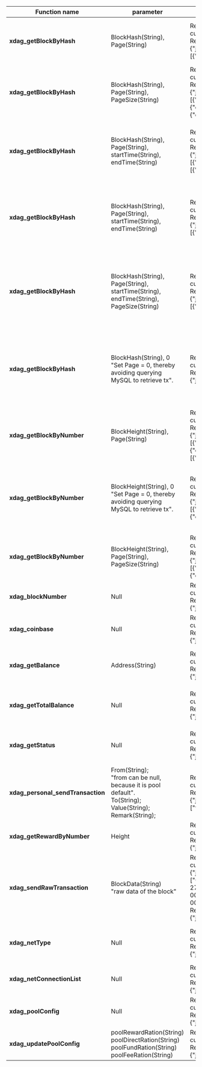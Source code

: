 | Function name                     | parameter                                                                                                                     | example                                                                                                                                                                                                                                                                                                                                                                                                                                                                                                                                                                                                                                                                                                                                                                                                                                                                                                                                                                                                                                                                                                                                                                                                                                                                                                                                                                                                              | describe                                                                                             |
|-----------------------------------|-------------------------------------------------------------------------------------------------------------------------------|----------------------------------------------------------------------------------------------------------------------------------------------------------------------------------------------------------------------------------------------------------------------------------------------------------------------------------------------------------------------------------------------------------------------------------------------------------------------------------------------------------------------------------------------------------------------------------------------------------------------------------------------------------------------------------------------------------------------------------------------------------------------------------------------------------------------------------------------------------------------------------------------------------------------------------------------------------------------------------------------------------------------------------------------------------------------------------------------------------------------------------------------------------------------------------------------------------------------------------------------------------------------------------------------------------------------------------------------------------------------------------------------------------------------|------------------------------------------------------------------------------------------------------|
| **xdag_getBlockByHash**           | BlockHash(String), Page(String)                                                                                               | Req:  <br />curl http://127.0.0.1:10001/ -s -X POST -H "Content-Type: application/json" --data "{\"jsonrpc\":\"2.0\",\"method\":\"xdag_getBlockByHash\",\"params\":[\"55Tffne2cwGSDRJU3kouvZfRNjk19ZaE7\",\"1\"],\"id\":1}"   <br />Resp:  <br />{"jsonrpc":"2.0","id":1,"result":{"height":0,"balance":"6912.000000000","blockTime":1689139840000,"timeStamp":1729679196160,"state":"Accepted","hash":null,"address":"55Tffne2cwGSDRJU3kouvZfRNjk19ZaE7","remark":null,"diff":null,"type":"Wallet","flags":null,"totalPage":1,"refs":null,"transactions":[{"direction":0,"hashlow":"0000000000000000bf32a3dcbf86f0f581fa813ed00ff86a3e5358d1a1c5c61c","address":"HMbFodFYUz5q+A/QPoH6gfXwhr/cozK/","amount":"640.000000000","time":1690418353515,"remark":"old balance to new address\u0000\u0000\u0000\u0000\u0000\u0000"]}}}                                                                                                                                                                                                                                                                                                                                                                                                                                                                                                                                                                                      | Enter blockhash & page to return the block information                                               |
| **xdag_getBlockByHash**           | BlockHash(String), Page(String), PageSize(String)                                                                             | Req:  <br />curl http://127.0.0.1:10001/ -s -X POST -H "Content-Type: application/json" --data "{\"jsonrpc\":\"2.0\",\"method\":\"xdag_getBlockByHash\",\"params\":[\"4mvr3DNkpWY9ikpGy4maaMSQqUmXjR2hp\",\"1\",\"3\"],\"id\":1}"   <br />Resp:  <br />{"jsonrpc":"2.0","id":1,"result":{"height":0,"balance":"37.000000000","blockTime":1689139840000,"timeStamp":1729679196160,"state":"Accepted","hash":null,"address":"4mvr3DNkpWY9ikpGy4maaMSQqUmXjR2hp","remark":null,"diff":null,"type":"Wallet","flags":null,"totalPage":2,"refs":null,"transactions":[{"direction":1,"hashlow":"00000000000000004beb1b1214268ed714df3eabc10b978177b11ebc7c3dafc1","address":"wa89fLwesXeBlwvBqz7fFNeOJhQSG+tL","amount":"5.000000000","time":1691675600194,"remark":null},{"direction":1,"hashlow":"0000000000000000fd4b4640100f97b784decfe237fa3dd510e7f2de8f6a1bae","address":"rhtqj97y5xDVPfo34s/ehLeXDxBARkv9","amount":"10.000000000","time":1691675494125,"remark":null},{"direction":1,"hashlow":"0000000000000000edd2bf7e76c8118b5dfaff85467a572f89df9df49fda1ed7","address":"1x7an/Sd34kvV3pGhf/6XYsRyHZ+v9Lt","amount":"12.000000000","time":1691675453150,"remark":null}]}}                                                                                                                                                                                                                                      | Enter blockhash & page & page size to return the block information                                   |
| **xdag_getBlockByHash**           | BlockHash(String), Page(String), startTime(String), endTime(String)                                                           | Req:  <br />curl http://127.0.0.1:10001/ -s -X POST -H "Content-Type: application/json" --data "{\"jsonrpc\":\"2.0\",\"method\":\"xdag_getBlockByHash\",\"params\":[\"Y988dNXpwuwNl3OeL1e3dEJ/d9ths8ho\",\"1\",\"2023-7-27 12:30:10\",\"2023-7-27 13:05:20\"],\"id\":1}"   <br />Resp:  <br />{"jsonrpc":"2.0","id":1,"result":{"height":2653389,"balance":"64.000000000","blockTime":1690433215999,"timeStamp":1731003613183,"state":"Main","hash":"aa66fae386b3cf9868c8b361db777f4274b7572f9e73970decc2e9d5743cdf63","address":"Y988dNXpwuwNl3OeL1e3dEJ/d9ths8ho","remark":"XdagJ_Test02","diff":"0xcdf6e05670013e7d15c4b9324f3","type":"Main","flags":"3f","totalPage":1,"refs":[{"direction":2,"address":"Y988dNXpwuwNl3OeL1e3dEJ/d9ths8ho","hashlow":"000000000000000068c8b361db777f4274b7572f9e73970decc2e9d5743cdf63","amount":"0.000000000"},{"direction":1,"address":"pagdyv2jCPcPqxwBnV5BibEDFnIlTkZ6","hashlow":"00000000000000007a464e25721603b189415e9d011cab0ff708a3fdca1da8a5","amount":"0.000000000"}],"transactions":[{"direction":2,"hashlow":"000000000000000068c8b361db777f4274b7572f9e73970decc2e9d5743cdf63","address":"Y988dNXpwuwNl3OeL1e3dEJ/d9ths8ho","amount":"64.000000000","time":1690433215999,"remark":"XdagJ_Test02"]}}}                                                                                                                                                             | Enter blockhash & page & start time & end time to return the block information                       |
| **xdag_getBlockByHash**           | BlockHash(String), Page(String), startTime(String), endTime(String)                                                           | Req:  <br />curl http://127.0.0.1:10001/ -s -X POST -H "Content-Type: application/json" --data "{\"jsonrpc\":\"2.0\",\"method\":\"xdag_getBlockByHash\",\"params\":[\"55Tffne2cwGSDRJU3kouvZfRNjk19ZaE7\",\"1\",\"1690418353515\",\"1690433215999\"],\"id\":1}"   <br />Resp:  <br />{"jsonrpc":"2.0","id":1,"result":{"height":0,"balance":"6912.000000000","blockTime":1689139840000,"timeStamp":1729679196160,"state":"Accepted","hash":null,"address":"55Tffne2cwGSDRJU3kouvZfRNjk19ZaE7","remark":null,"diff":null,"type":"Wallet","flags":null,"totalPage":1,refs":null,"transactions":[{"direction":0,"hashlow":"0000000000000000bf32a3dcbf86f0f581fa813ed00ff86a3e5358d1a1c5c61c","address":"HMbFodFYUz5q+A/QPoH6gfXwhr/cozK/","amount":"640.000000000","time":1690418353515,"remark":"old balance to new address\u0000\u0000\u0000\u0000\u0000\u0000"]}}}                                                                                                                                                                                                                                                                                                                                                                                                                                                                                                                                                   | Enter blockhash & page & start timestamp & end timestamp to return the block information             |
| **xdag_getBlockByHash**           | BlockHash(String), Page(String), startTime(String), endTime(String), PageSize(String)                                         | Req:  <br />curl http://127.0.0.1:10001/ -s -X POST -H "Content-Type: application/json" --data "{\"jsonrpc\":\"2.0\",\"method\":\"xdag_getBlockByHash\",\"params\":[\"4mvr3DNkpWY9ikpGy4maaMSQqUmXjR2hp\",\"1\",\"1691675158000\",\"1691675168999\",\"3\"],\"id\":1}"   <br />Resp: <br />{"jsonrpc":"2.0","id":1,"result":{"height":0,"balance":"37.000000000","blockTime":1689139840000,"timeStamp":1729679196160,"state":"Accepted","hash":null,"address":"4mvr3DNkpWY9ikpGy4maaMSQqUmXjR2hp","remark":null,"diff":null,"type":"Wallet","flags":null,"totalPage":1,"refs":null,"transactions":[{"direction":0,"hashlow":"00000000000000005161900e0c375f9c3600cf1aa894bb5d003127b9f3ca0f56","address":"Vg/K87knMQBdu5SoGs8ANpxfNwwOkGFR","amount":"64.000000000","time":1691675158000,"remark":"old balance to new address\u0000\u0000\u0000\u0000\u0000\u0000"}]}}                                                                                                                                                                                                                                                                                                                                                                                                                                                                                                                                                | Enter blockhash & page & start timestamp & end timestamp & page size to return the block information |
| **xdag_getBlockByHash**           | BlockHash(String), 0   <br />"Set Page = 0, thereby avoiding querying MySQL to retrieve tx".                                  | Req:  <br />curl http://127.0.0.1:10001/ -s -X POST -H "Content-Type: application/json" --data "{\"jsonrpc\":\"2.0\",\"method\":\"xdag_getBlockByHash\",\"params\":[\"4mvr3DNkpWY9ikpGy4maaMSQqUmXjR2hp\",\"0\"],\"id\":1}"   <br />Resp:  <br />{"jsonrpc":"2.0","id":1,"result":{"height":0,"balance":"1600.000000000","blockTime":1689139840000,"timeStamp":1729679196160,"state":"Accepted","hash":null,"address":"4mvr3DNkpWY9ikpGy4maaMSQqUmXjR2hp","remark":null,"diff":null,"type":"Wallet","flags":null,"totalPage":0,"refs":null,"transactions":null}}                                                                                                                                                                                                                                                                                                                                                                                                                                                                                                                                                                                                                                                                                                                                                                                                                                                     | Enter blockhash & set page = 0 to return the block information without querying MySQL to obtain tx   |
| **xdag_getBlockByNumber**         | BlockHeight(String), Page(String)                                                                                             | Req:  <br />curl http://127.0.0.1:10001/ -s -X POST -H "Content-Type: application/json" --data "{\"jsonrpc\":\"2.0\",\"method\":\"xdag_getBlockByNumber\",\"params\":[\"2652592\",\"1\"],\"id\":1}"  <br />Resp:  <br />{"jsonrpc":"2.0","id":1,"result":{"height":2652592,"balance":"0.000000000","blockTime":1690356415999,"timeStamp":1730924969983,"state":"Main","hash":"e5975ce26b8102350573292b19c38d0ef9dc09a374b9e86a2aedb011fa7c0d8e","address":"jg18+hGw7Spq6Ll0ownc+Q6NwxkrKXMF","remark":"XdagJ","diff":"0xcdf6e05670013e7517c3e4582f8","type":"Main","flags":"3f","totalpage":1,"refs":[{"direction":2,"address":"jg18+hGw7Spq6Ll0ownc+Q6NwxkrKXMF","hashlow":"00000000000000000573292b19c38d0ef9dc09a374b9e86a2aedb011fa7c0d8e","amount":"0.000000000"},{"direction":1,"address":"/JoxRqqgh7T/z2n7TjptTQ84n+QYfrqS","hashlow":"000000000000000092ba7e18e49f380f4d6d3a4efb69cfffb487a0aa46319afc","amount":"0.000000000"},{"direction":1,"address":"7LE5lCuvIAyREE3jF1VWTa85apucqS7Z","hashlow":"0000000000000000d92ea99c9b6a39af4d565517e34d10910c20af2b9439b1ec","amount":"0.000000000"}],"transactions":[{"direction":2,"hashlow":"00000000000000000573292b19c38d0ef9dc09a374b9e86a2aedb011fa7c0d8e","address":"jg18+hGw7Spq6Ll0ownc+Q6NwxkrKXMF","amount":"64.000000000","time":1690356415999,"remark":"XdagJ"}]}}                                                                                 | Enter block height & page to return block information                                                |
| **xdag_getBlockByNumber**         | BlockHeight(String), 0   <br />"Set Page = 0, thereby avoiding querying MySQL to retrieve tx".                                | Req:  <br />curl http://127.0.0.1:10001/ -s -X POST -H "Content-Type: application/json" --data "{\"jsonrpc\":\"2.0\",\"method\":\"xdag_getBlockByNumber\",\"params\":[\"2652628\",\"0\"],\"id\":1}"  <br />Resp:  <br />{"jsonrpc":"2.0","id":1,"result":{"height":2652628,"balance":"64.000000000","blockTime":1690781887999,"timeStamp":1731360653311,"state":"Main","hash":"efb5d86f28f16dc1ff51e4468edcaa508e97fe3a704b6db7a40c393b84d59683","address":"g5bVhDs5DKS3bUtwOv6XjlCq3I5G5FH/","remark":"XdagJ","diff":"0xcdf6e05670013e752373b6389d4","type":"Main","flags":"3f","totalPage":0,"refs":[{"direction":2,"address":"g5bVhDs5DKS3bUtwOv6XjlCq3I5G5FH/","hashlow":"0000000000000000ff51e4468edcaa508e97fe3a704b6db7a40c393b84d59683","amount":"0.000000000"},{"direction":1,"address":"uA+JMeO1R+XMraLPywQDbS+J44FqqOqt","hashlow":"0000000000000000adeaa86a81e3892f6d0304cbcfa2adcce547b5e331890fb8","amount":"0.000000000"},{"direction":1,"address":"Zt3jpA2OXs38d3scK5BxPVfT6+pUSFf/","hashlow":"0000000000000000ff574854eaebd3573d71902b1c7b77fccd5e8e0da4e3dd66","amount":"0.000000000"}],"transactions":null}}                                                                                                                                                                                                                                                                                     | Enter block height & set page = 0 to return block information without querying MySQL to obtain tx    |
| **xdag_getBlockByNumber**         | BlockHeight(String), Page(String), PageSize(String)                                                                           | Req:  <br />curl http://127.0.0.1:10001/ -s -X POST -H "Content-Type: application/json" --data "{\"jsonrpc\":\"2.0\",\"method\":\"xdag_getBlockByNumber\",\"params\":[\"2650572\",\"1\",\"2\"],\"id\":1}"  <br />Resp: <br />{"jsonrpc":"2.0","id":1,"result":{"height":0,"balance":"0.000000000","blockTime":1689139840000,"timeStamp":1729679196160,"state":null,"hash":"2f9f2c437ccf2bb5a51bb1f8c2dc7484d2c64e9ba48e3eb31073c52a7b63e7ff","address":"/+djeyrFcxCzPo6km07G0oR03ML4sRul","remark":null,"diff":null,"type":"Snapshot","flags":null,"totalPage":2,"refs":null,"transactions":[{"direction":1,"hashlow":"0000000000000000042b5b9cb5241190af069321f194f14e39b59c9616371d83","address":"gx03FpactTlO8ZTxIZMGr5ARJLWcWysE","amount":"64.000000000","time":1691827406885,"remark":"old balance to new address\u0000\u0000\u0000\u0000\u0000\u0000"},{"direction":1,"hashlow":"0000000000000000042b5b9cb5241190af069321f194f14e39b59c9616371d83","address":"gx03FpactTlO8ZTxIZMGr5ARJLWcWysE","amount":"64.000000000","time":1691827406885,"remark":"old balance to new address\u0000\u0000\u0000\u0000\u0000\u0000"}]}}                                                                                                                                                                                                                                                                                    | Enter block height & page & page size to return block information                                    |
| **xdag_blockNumber**              | Null                                                                                                                          | Req:  <br />curl http://127.0.0.1:10001/ -s -X POST -H "Content-Type: application/json" --data "{\"jsonrpc\":\"2.0\",\"method\":\"xdag_blockNumber\",\"params\":[],\"id\":1}" <br />Resp: <br />{"jsonrpc":"2.0","id":1,"result":"5"}                                                                                                                                                                                                                                                                                                                                                                                                                                                                                                                                                                                                                                                                                                                                                                                                                                                                                                                                                                                                                                                                                                                                                                                | Used to return the current main block height                                                         |
| **xdag_coinbase**                 | Null                                                                                                                          | Req:  <br />curl http://127.0.0.1:10001/ -s -X POST -H "Content-Type: application/json" --data "{\"jsonrpc\":\"2.0\",\"method\":\"xdag_coinbase\",\"params\":[],\"id\":1}"  <br />Resp:  <br />{"jsonrpc":"2.0","id":1,"result":"K5q0ews/ma110QLUzePetOdU+EwYKrud"}                                                                                                                                                                                                                                                                                                                                                                                                                                                                                                                                                                                                                                                                                                                                                                                                                                                                                                                                                                                                                                                                                                                                                  | Used to return the current pool miner                                                                |
| **xdag_getBalance**               | Address(String)                                                                                                               | Req:  <br />curl http://127.0.0.1:10001/ -s -X POST -H "Content-Type: application/json" --data "{\"jsonrpc\":\"2.0\",\"method\":\"xdag_getBalance\",\"params\":[\"K5q0ews/ma110QLUzePetOdU+EwYKrud\"],\"id\":1}"  <br />Resp:  <br />{"jsonrpc":"2.0","id":1,"result":"1024.000000000"}                                                                                                                                                                                                                                                                                                                                                                                                                                                                                                                                                                                                                                                                                                                                                                                                                                                                                                                                                                                                                                                                                                                              | Enter an address to return the balance of the address                                                |
| **xdag_getTotalBalance**          | Null                                                                                                                          | Req:  <br />curl http://127.0.0.1:10001/ -s -X POST -H "Content-Type: application/json" --data "{\"jsonrpc\":\"2.0\",\"method\":\"xdag_getTotalBalance\",\"params\":[],\"id\":1}"  <br />Resp:  <br />{"jsonrpc":"2.0","id":1,"result":"5120.000000000"}                                                                                                                                                                                                                                                                                                                                                                                                                                                                                                                                                                                                                                                                                                                                                                                                                                                                                                                                                                                                                                                                                                                                                             | Used to return the current balance of this pool                                                      |
| **xdag_getStatus**                | Null                                                                                                                          | Req:  <br />curl http://127.0.0.1:10001/ -s -X POST -H "Content-Type: application/json" --data "{\"jsonrpc\":\"2.0\",\"method\":\"xdag_getStatus\",\"params\":[],\"id\":1}"  <br />Resp:  <br />{"jsonrpc":"2.0","id":1,"result":{"nblock":"410","totalNblocks":"410","nmain":"355","totalNmain":"355","curDiff":"0x8cdcc571bb0","netDiff":"0x8cdcc571bb0","hashRateOurs":"4.6310760077049364E-15","hashRateTotal":"4.6310760077049364E-15","ourSupply":"363520.000000000","netSupply":"363520.000000000"}}                                                                                                                                                                                                                                                                                                                                                                                                                                                                                                                                                                                                                                                                                                                                                                                                                                                                                                          | Used to return the status of the XDAG network                                                        |
| **xdag_personal_sendTransaction** | From(String);  <br />"from can be null, because it is pool default". <br />To(String);  <br /> Value(String); Remark(String); | Req: <br />curl http://127.0.0.1:10001/ -s -X POST -H "Content-Type: application/json" --data "{\"jsonrpc\":\"2.0\",\"method\":\"xdag_personal_sendTransaction\",\"params\":[{\"to\":\"K5q0ews/ma110QLUzePetOdU+EwYKrud\",\"value\": \"100\",\"remark\":\"test\"},\"password\"],\"id\":1}"  #replace password  <br />Resp:  <br />{"jsonrpc":"2.0","id":1,"result":["vdRhmOwyMnZGWa175jIeGM8wRKxFD4R8","5OzeDiBqW3B6mtTeETgtR3WaVMKtB4+1","XUpG7kNvo+Ry0NYdPXSZCosaKdA2DfyR","byoUkvt9Y3jOLHjNpoiAJiwNT5ERSo+D","/7Fbib4Q/hONloUxX0lFNr28zEGdzOFp","9ECM/iCC9llyMfESZqDujftpkACcvR3R","eYi9z1vmNHNQqsXyXnzeq/gUlS7//WhQ","srN4XT6jPIrBWZ+OZZRydE/0bqZavjQZ","iXekUXBKRhuPWou7ChFZAmyrHEOfFVuI","LHhaVsyA8BSdumNlxTJ4o5j+I1IyeXj2"]}                                                                                                                                                                                                                                                                                                                                                                                                                                                                                                                                                                                                                                                                                  | Used to transfer from pool to other address                                                          |
| **xdag_getRewardByNumber**        | Height                                                                                                                        | Req: <br />curl http://127.0.0.1:10001/ -s -X POST -H "Content-Type: application/json" --data "{\"jsonrpc\":\"2.0\",\"method\":\"xdag_getRewardByNumber\",\"params\":[\"1000\"],\"id\":1}"  <br />Resp:  <br />{"jsonrpc":"2.0","id":1,"result":"1024.000000000"}                                                                                                                                                                                                                                                                                                                                                                                                                                                                                                                                                                                                                                                                                                                                                                                                                                                                                                                                                                                                                                                                                                                                                    | Used to return the reward of some height                                                             |
| **xdag_sendRawTransaction**       | BlockData(String) <br /> "raw data of the block"                                                                              | Req:  <br />curl http://127.0.0.1:10001/ -s -X POST -H "Content-Type: application/json" --data "  <br /> {\"jsonrpc\":\"2.0\",\"method\":\"xdag_sendRawTransaction\",\"params\":  <br />[\"00000000000000002863550000000000feffed9d7d01000000000000000000005d453264dfe0f2dcd0b09fff8db233af668bf7aa873176470000000064000000defb03f1a99ce1498f19afa5b0c752d5409bb2fdc4e087e10000000064000000506bc1dc099358e5137292f4efdd57e400f29ba5132aa5d12b18dac1c1f6aaba12dfa82f55245fb4a8a8ddbbe2eb970f80347741ff0907e8844630004981eb230a329c87c  <br />2736c8067e7a15190587502e5bf761e4f919aaf84ce62b3f1f5cffc0000000000000000000000000000000000000000000000000000000000000000000000000000000000000000000000000000000000000000000000000000000000000000000000000000000000000000000000000000000000000000000000000000000000000000000000000000000000000000000000000000000000000000000000000000  <br />00000000000000000000000000000000000000000000000000000000000000000000000000000000000000000000000000000000000000000000000000000000000000000000000000000000000000000000000000000000000000000000000000000000000000000000000000000000000000000000000000000000000000000000000000000000000000000000000000000000000000000000000000000000  <br />0000000000000000000000000000000000000000000000000000(TxBlockRawDate)\"],\"id\":1}"  <br />Resp: <br />{"jsonrpc":"2.0","id":1,"result":"MWdnWaYpLMwlazfFwmk4onmNE82JVFTB(BlockHash)"} | Used to send transactions                                                                            |
| **xdag_netType**                  | Null                                                                                                                          | Req:  <br />curl http://127.0.0.1:10001/ -s -X POST -H "Content-Type: application/json" --data "{\"jsonrpc\":\"2.0\",\"method\":\"xdag_netType\",\"params\":[],\"id\":1}"  <br />Resp:  <br />{"jsonrpc":"2.0","id":1,"result":"testnet"}                                                                                                                                                                                                                                                                                                                                                                                                                                                                                                                                                                                                                                                                                                                                                                                                                                                                                                                                                                                                                                                                                                                                                                            | Used to return the net type xdag running for                                                         |
| **xdag_netConnectionList**        | Null                                                                                                                          | Req:  <br />curl http://127.0.0.1:10001/ -s -X POST -H "Content-Type: application/json" --data "{\"jsonrpc\":\"2.0\",\"method\":\"xdag_netConnectionList\",\"params\":[],\"id\":1}"  <br />Resp:  <br />{"jsonrpc":"2.0","id":1,"result":[{"nodeAddress":"localhost:8002","connectTime":1654431183389,"inBound":1744,"outBound":1101},{"nodeAddress":"localhost:61179","connectTime":1654431099718,"inBound":7949,"outBound":5623}]}Used to return the net conn list                                                                                                                                                                                                                                                                                                                                                                                                                                                                                                                                                                                                                                                                                                                                                                                                                                                                                                                                                 | Used to return the net connect list                                                                  |
| **xdag_poolConfig**               | Null                                                                                                                          | Req:  <br />curl http://127.0.0.1:10001/ -s -X POST -H "Content-Type: application/json" --data "{\"jsonrpc\":\"2.0\",\"method\":\"xdag_poolConfig\",\"params\":[],\"id\":1}"  <br />Resp:  <br />{"jsonrpc":"2.0","id":1,"result":{"poolIp":"127.0.0.1","poolPort":7001,"nodeIp":"127.0.0.1","nodePort":8001,"globalMinerLimit":8192,"maxConnectMinerPerIp":256,"maxMinerPerAccount":256,"poolFeeRation":"5.0","poolRewardRation":"5.0","poolDirectRation":"5.0","poolFundRation":"5.0"}}                                                                                                                                                                                                                                                                                                                                                                                                                                                                                                                                                                                                                                                                                                                                                                                                                                                                                                                            | Used to get pool config                                                                              |
| **xdag_updatePoolConfig**         | poolRewardRation(String) poolDirectRation(String) poolFundRation(String) poolFeeRation(String)                                | Req:  <br />curl http://127.0.0.1:10001/ -s -X POST -H "Content-Type: application/json" --data "{\"jsonrpc\":\"2.0\",\"method\":\"xdag_updatePoolConfig\",\"params\":[{\"poolFeeRation\":\"12\",\"poolRewardRation\":\"11\",\"poolDirectRation\":\"13\",\"poolFundRation\":\"14.2\"},\"password\"],\"id\":1}"  <br />Resp:  <br />{"jsonrpc":"2.0","id":1,"result":"Success"}                                                                                                                                                                                                                                                                                                                                                                                                                                                                                                                                                                                                                                                                                                                                                                                                                                                                                                                                                                                                                                        | Used to update award configuration                                                                   |



